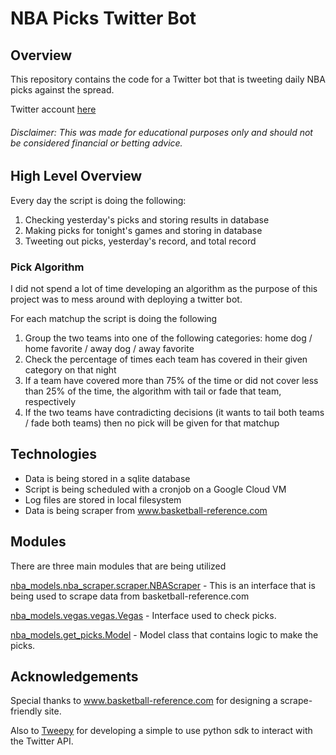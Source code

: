 # NBA Picks Twitter Bot

## Overview

This repository contains the code for a Twitter bot that is tweeting daily NBA picks against the spread.

Twitter account <a href="https://twitter.com/ShitterNBAPicks">here</a>

###### Disclaimer: This was made for educational purposes only and should not be considered financial or betting advice.

## High Level Overview
Every day the script is doing the following:
1. Checking yesterday's picks and storing results in database
2. Making picks for tonight's games and storing in database
3. Tweeting out picks, yesterday's record, and total record

### Pick Algorithm
I did not spend a lot of time developing an algorithm as the purpose of this project was to mess around with deploying a twitter bot.

For each matchup the script is doing the following
1. Group the two teams into one of the following categories: home dog / home favorite / away dog / away favorite
2. Check the percentage of times each team has covered in their given category on that night
3. If a team have covered more than 75% of the time or did not cover less than 25% of the time, the algorithm with tail or fade that team, respectively
4. If the two teams have contradicting decisions (it wants to tail both teams / fade both teams) then no pick will be given for that matchup

## Technologies
- Data is being stored in a sqlite database
- Script is being scheduled with a cronjob on a Google Cloud VM
- Log files are stored in local filesystem
- Data is being scraper from <a href="https://www.basketball-reference.com/">www.basketball-reference.com</a>

## Modules
There are three main modules that are being utilized

[nba_models.nba_scraper.scraper.NBAScraper](nba_models/nba_scraper/scraper.py) - This is an interface that is being used to scrape data from basketball-reference.com

[nba_models.vegas.vegas.Vegas](nba_models/vegas/vegas.py) - Interface used to check picks.

[nba_models.get_picks.Model](nba_models/get_picks.py.) - Model class that contains logic to make the picks.

## Acknowledgements
Special thanks to <a href="https://www.basketball-reference.com/">www.basketball-reference.com</a> for designing a scrape-friendly site.

Also to [Tweepy](https://github.com/tweepy/tweepy) for developing a simple to use python sdk to interact with the Twitter API.

